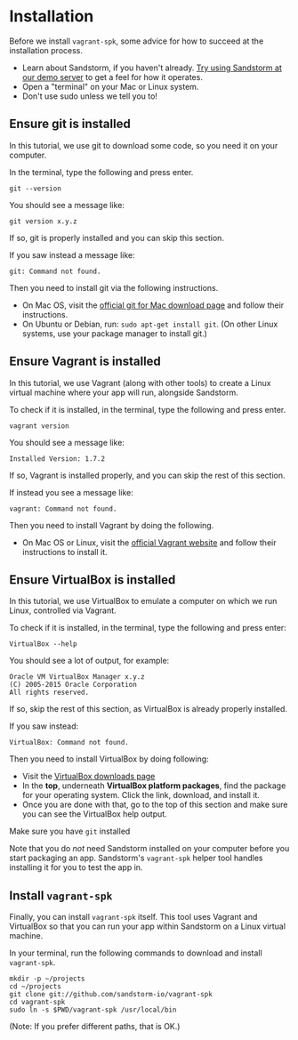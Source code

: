 # Installation

Before we install `vagrant-spk`, some advice for how to succeed at the
installation process.

* Learn about Sandstorm, if you haven't already. [Try using Sandstorm at our demo server](https://demo.sandstorm.io) to get a feel for how it operates.
* Open a "terminal" on your Mac or Linux system.
* Don't use sudo unless we tell you to!

## Ensure git is installed

In this tutorial, we use git to download some code, so you need it on your computer.

In the terminal, type the following and press enter.

```
git --version
```

You should see a message like:

```
git version x.y.z
```

If so, git is properly installed and you can skip this section.

If you saw instead a message like:

```
git: Command not found.
```

Then you need to install git via the following instructions.

* On Mac OS, visit the [official git for Mac download page](https://git-scm.com/download/mac) and follow their instructions.
* On Ubuntu or Debian, run: `sudo apt-get install git`. (On other Linux systems, use your package manager to install git.)


## Ensure Vagrant is installed

In this tutorial, we use Vagrant (along with other tools) to create a Linux
virtual machine where your app will run, alongside Sandstorm.

To check if it is installed, in the terminal, type the following and press enter.

```
vagrant version
```

You should see a message like:

```
Installed Version: 1.7.2
```

If so, Vagrant is installed properly, and you can skip the rest of this section.

If instead you see a message like:

```
vagrant: Command not found.
```

Then you need to install Vagrant by doing the following.

* On Mac OS or Linux, visit the [official Vagrant website](http://vagrantup.com/) and
  follow their instructions to install it.


## Ensure VirtualBox is installed

In this tutorial, we use VirtualBox to emulate a computer on which we run
Linux, controlled via Vagrant.

To check if it is installed, in the terminal, type the following and press
enter:

```
VirtualBox --help
```

You should see a lot of output, for example:

```
Oracle VM VirtualBox Manager x.y.z
(C) 2005-2015 Oracle Corporation
All rights reserved.
```

If so, skip the rest of this section, as VirtualBox is already properly installed.

If you saw instead:

```
VirtualBox: Command not found.
```

Then you need to install VirtualBox by doing following:

* Visit the [VirtualBox downloads page](https://www.virtualbox.org/wiki/Downloads)
* In the **top**, underneath **VirtualBox platform packages**, find the package for your operating system. Click the link, download, and install it.
* Once you are done with that, go to the top of this section and make sure you can see the VirtualBox help output.


Make sure you have `git` installed

Note that you do _not_ need Sandstorm installed on your computer before you start
packaging an app. Sandstorm's `vagrant-spk` helper tool handles installing it
for you to test the app in.

## Install `vagrant-spk`

Finally, you can install `vagrant-spk` itself. This tool uses Vagrant
and VirtualBox so that you can run your app within Sandstorm on a
Linux virtual machine.

In your terminal, run the following commands to download and install `vagrant-spk`.

```
mkdir -p ~/projects
cd ~/projects
git clone git://github.com/sandstorm-io/vagrant-spk
cd vagrant-spk
sudo ln -s $PWD/vagrant-spk /usr/local/bin
```

(Note: If you prefer different paths, that is OK.)
